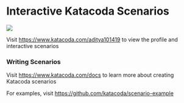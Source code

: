 # Interactive Katacoda Scenarios

[![](http://shields.katacoda.com/katacoda/aditya101419/count.svg)](https://www.katacoda.com/aditya101419 "Get your profile on Katacoda.com")

Visit https://www.katacoda.com/aditya101419 to view the profile and interactive scenarios

### Writing Scenarios
Visit https://www.katacoda.com/docs to learn more about creating Katacoda scenarios

For examples, visit https://github.com/katacoda/scenario-example
